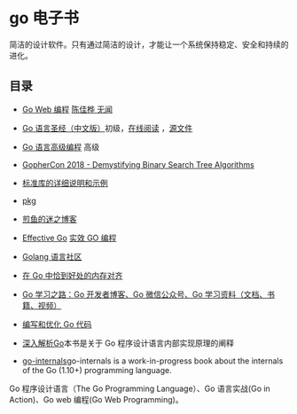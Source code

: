 # go 电子书

简洁的设计软件。只有通过简洁的设计，才能让一个系统保持稳定、安全和持续的进化。

## 目录

- [Go Web 编程](https://study.163.com/provider/749000/index.htm) [陈佳桦 无闻](https://github.com/Unknwon)
- [Go 语言圣经（中文版）](https://github.com/gopl-zh/gopl-zh.github.com)初级，[在线阅读](https://books.studygolang.com/gopl-zh/) ，[源文件](https://github.com/adonovan/gopl.io/)
- [Go 语言高级编程](https://github.com/chai2010/advanced-go-programming-book) 高级
- [GopherCon 2018 - Demystifying Binary Search Tree Algorithms](https://about.sourcegraph.com/go/gophercon-2018-binary-search-tree-algorithms/)
- [标准库的详细说明和示例](https://github.com/astaxie/gopkg)
- [pkg](https://golang.org/pkg/)
- [煎鱼的迷之博客](https://github.com/EDDYCJY/blog)
- [Effective Go](https://golang.org/doc/effective_go.html) [实效 GO 编程](https://bingohuang.gitbooks.io/effective-go-zh-en/content/)
- [Golang 语言社区](https://www.kancloud.cn/cserli/golang/524339)

- [在 Go 中恰到好处的内存对齐](https://github.com/EDDYCJY/blog/blob/master/golang/2018-12-26-%E5%9C%A8Go%E4%B8%AD%E6%81%B0%E5%88%B0%E5%A5%BD%E%A4%84%E7%9A%84%E5%86%85%E5%AD%98%E5%AF%B9%E9%BD%90.md)

- [Go 学习之路：Go 开发者博客、Go 微信公众号、Go 学习资料（文档、书籍、视频）](https://github.com/developer-learning/learning-golang)

- [编写和优化 Go 代码](https://github.com/dgryski/go-perfbook/blob/master/performance-zh.md)
- [深入解析Go](https://tiancaiamao.gitbooks.io/go-internals/content/zh/index.html)本书是关于 Go 程序设计语言内部实现原理的阐释
- [go-internals](https://github.com/teh-cmc/go-internals)go-internals is a work-in-progress book about the internals of the Go (1.10+) programming language.

Go 程序设计语言（The Go Programming Language）、Go 语言实战(Go in Action)、Go web 编程(Go Web Programming)。
